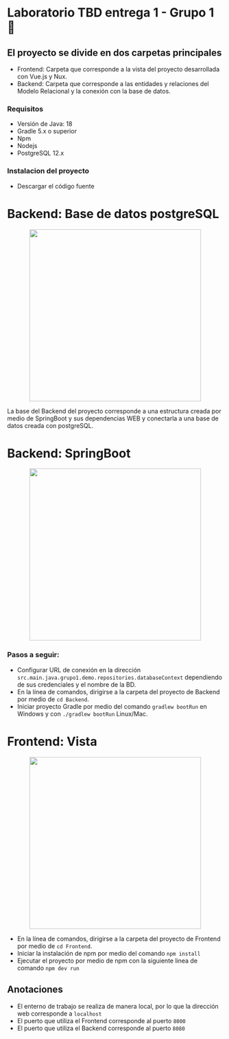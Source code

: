 # Laboratorio TBD entrega 1 - Grupo 1 :flower_playing_cards:

## El proyecto se divide en dos carpetas principales
* Frontend: Carpeta que corresponde a la vista del proyecto desarrollada con  Vue.js y Nux.
* Backend: Carpeta que corresponde a las entidades y relaciones del Modelo Relacional y la conexión con la base de datos.

### Requisitos
* Versión de Java: 18
* Gradle 5.x o superior
* Npm
* Nodejs
* PostgreSQL 12.x

### Instalacion del proyecto
* Descargar el código fuente

# Backend: Base de datos postgreSQL	
<p align="center"><a target="_blank"><img src="https://programacion.net/files/article/20151129021117_postgresql-logo.png" width="400"></a></p>

La base del Backend del proyecto corresponde a una estructura creada por medio de SpringBoot y sus dependencias WEB y conectarla a una base de datos creada con postgreSQL.

# Backend: SpringBoot
<p align="center"><a target="_blank"><img src="https://cleventy.com/wp-content/uploads/2020/05/spring-boot.png" width="400"></a></p>

### Pasos a seguir:
* Configurar URL de conexión en la dirección `src.main.java.grupo1.demo.repositories.databaseContext` dependiendo de sus credenciales y el nombre de la BD.
* En la línea de comandos, dirigirse a la carpeta del proyecto de Backend por medio de `cd Backend`.
* Iniciar proyecto Gradle por medio del comando `gradlew bootRun` en Windows y con `./gradlew bootRun` Linux/Mac.

# Frontend: Vista 
<p align="center"><a target="_blank"><img src="https://camo.githubusercontent.com/c8edb8c44c6d5779eb077924888a4f39f134339bea41d6b242a40a6755215552/687474703a2f2f696d6775722e636f6d2f56344c746f49492e706e67" width="400"></a></p>

* En la línea de comandos, dirigirse a la carpeta del proyecto de Frontend por medio de `cd Frontend`.
* Iniciar la instalación de npm por medio del comando `npm install`
* Ejecutar el proyecto por medio de npm con la siguiente linea de comando `npm dev run`

## Anotaciones

* El enterno de trabajo se realiza de manera local, por lo que la dirección web corresponde a `localhost`
* El puerto que utiliza el Frontend corresponde al puerto `8000`
* El puerto que utiliza el Backend corresponde al puerto `8080`